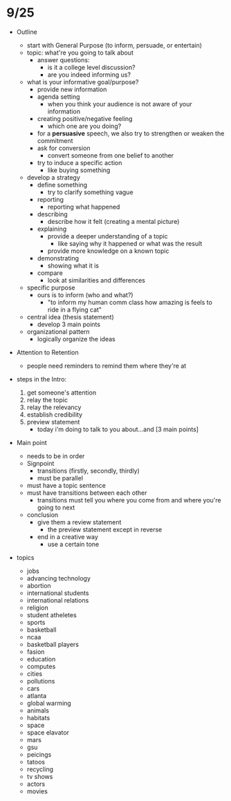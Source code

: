 # 9/25

- Outline
	+ start with General Purpose (to inform, persuade, or entertain)
	+ topic: what're you going to talk about 
		* answer questions: 
			- is it a college level discussion?
			- are you indeed informing us?
	+ what is your informative goal/purpose?
		* provide new information
		* agenda setting 
			- when you think your audience is not aware of your information
		* creating positive/negative feeling
			- which one are you doing?
		* for a **persuasive** speech, we also try to strengthen or weaken the commitment 
		* ask for conversion
			- convert someone from one belief to another 
		* try to induce a specific action
			- like buying something
	+ develop a strategy
		* define something 
			- try to clarify something vague
		* reporting 
			- reporting what happened
		* describing
			- describe how it felt (creating a mental picture)
		* explaining
			- provide a deeper understanding of a topic
				+ like saying why it happened or what was the result
			- provide more knowledge on a known topic
		* demonstrating 
			- showing what it is
		* compare 
			- look at similarities and differences
	+ specific purpose
		* ours is to inform (who and what?)
			- "to inform my human comm class how amazing is feels to ride in  a flying cat"
	+ central idea (thesis statement)
		* develop 3 main points
	+ organizational pattern
		* logically organize the ideas

- Attention to Retention
	+ people need reminders to remind them where they're at
- steps in the Intro:
	1. get someone's attention
	2. relay the topic
	3. relay the relevancy 
	4. establish credibility
	5. preview statement
		* today i'm doing to talk to you about...and [3 main points] 
- Main point
	+ needs to be in order
	+ Signpoint
		* transitions (firstly, secondly, thirdly)
		* must be parallel 
	+ must have a topic sentence
	+ must have transitions between each other
		* transitions must tell you where you come from and where you're going to next
	+ conclusion
		* give them a review statement
			- the preview statement except in reverse
		* end in a creative way
			- use a certain tone

- topics
	+ jobs
	+ advancing technology
	+ abortion
	+ international students
	+ international relations
	+ religion
	+ student atheletes 
	+ sports
	+ basketball
	+ ncaa 
	+ basketball players
	+ fasion
	+ education
	+ computes
	+ cities
	+ pollutions
	+ cars
	+ atlanta
	+ global warming
	+ animals
	+ habitats
	+ space 
	+ space elavator
	+ mars
	+ gsu
	+ peicings
	+ tatoos
	+ recycling
	+ tv shows
	+ actors
	+ movies